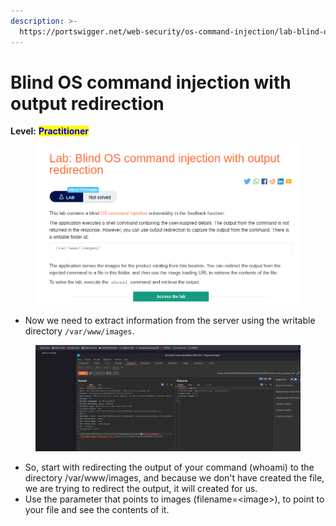```yaml
---
description: >-
  https://portswigger.net/web-security/os-command-injection/lab-blind-output-redirection
---
```


# Blind OS command injection with output redirection

**Level:** <mark style="color:blue;">**Practitioner**</mark>

<figure><img src="../../../../../.gitbook/assets/BlindOScommandinjectionwithoutputredirection1.png" alt=""><figcaption></figcaption></figure>

* Now we need to extract information from the server using the writable directory `/var/www/images`.

<figure><img src="../../../../../.gitbook/assets/BlindOScommandinjectionwithoutputredirection2.png" alt=""><figcaption></figcaption></figure>

* So, start with redirecting the output of your command (whoami) to the directory /var/www/images, and because we don't have created the file, we are trying to redirect the output, it will created for us.
* Use the parameter that points to images (filename=\<image>), to point to your file and see the contents of it.
